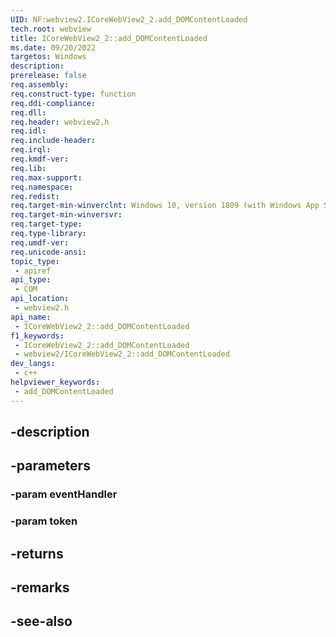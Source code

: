 ```yaml
---
UID: NF:webview2.ICoreWebView2_2.add_DOMContentLoaded
tech.root: webview
title: ICoreWebView2_2::add_DOMContentLoaded
ms.date: 09/20/2022
targetos: Windows
description: 
prerelease: false
req.assembly: 
req.construct-type: function
req.ddi-compliance: 
req.dll: 
req.header: webview2.h
req.idl: 
req.include-header: 
req.irql: 
req.kmdf-ver: 
req.lib: 
req.max-support: 
req.namespace: 
req.redist: 
req.target-min-winverclnt: Windows 10, version 1809 (with Windows App SDK 1.1 or later)
req.target-min-winversvr: 
req.target-type: 
req.type-library: 
req.umdf-ver: 
req.unicode-ansi: 
topic_type:
 - apiref
api_type:
 - COM
api_location:
 - webview2.h
api_name:
 - ICoreWebView2_2::add_DOMContentLoaded
f1_keywords:
 - ICoreWebView2_2::add_DOMContentLoaded
 - webview2/ICoreWebView2_2::add_DOMContentLoaded
dev_langs:
 - c++
helpviewer_keywords:
 - add_DOMContentLoaded
---
```


## -description

## -parameters

### -param eventHandler

### -param token

## -returns

## -remarks

## -see-also

